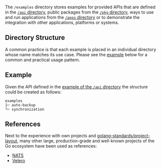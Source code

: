 The `/examples` directory stores examples for provided APIs that are defined in the [`/api` directory][4], public packages from the [`/pkg` directory][6], ways to use and run applications from the [`/apps` directory][5] or to demonstrate the integration with other applications, platforms or systems.

## Directory Structure

A common practice is that each example is placed in an individual directory whose name matches its use case. Please see the [example](#example) below for a common and practical usage pattern.

## Example

Given the API defined in the [example of the `/api` directory][2] the structure could be created as follows:

```raw
examples
├─ auto-backup
└─ synchronization
```

## References

Next to the experience with own projects and [golang-standards/project-layout][1], many other large, production-grade and well-known projects of the Go ecosystem have been used as references:

- [NATS][3]
- [Velero][7]

[1]: https://github.com/golang-standards/project-layout
[2]: https://github.com/svengreb/tmpl-go/blob/main/api/README.md#example
[3]: https://github.com/nats-io/nats.go/tree/master/examples
[4]: https://github.com/svengreb/tmpl-go/tree/main/api
[5]: https://github.com/svengreb/tmpl-go/tree/main/apps
[6]: https://github.com/svengreb/tmpl-go/tree/main/pkg
[7]: https://github.com/vmware-tanzu/velero/tree/main/examples
